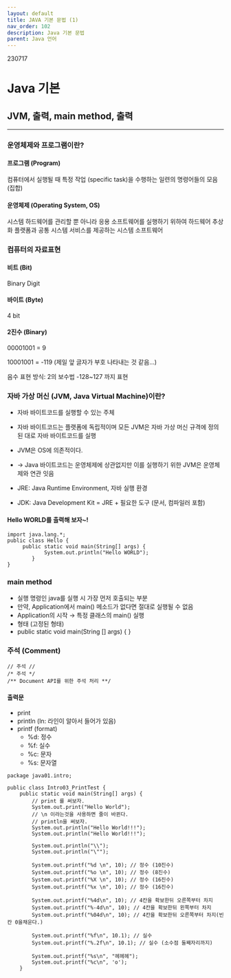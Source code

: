 ```yaml
---
layout: default
title: JAVA 기본 문법 (1)
nav_order: 102
description: Java 기본 문법
parent: Java 언어
---
```


230717

# **Java 기본**

## **JVM, 출력, main method, 출력**

---

### **운영체제와 프로그램이란?**

#### **프로그램 (Program)**

컴퓨터에서 실행될 때 특정 작업 (specific task)을 수행하는 일련의 명령어들의 모음(집합)

#### **운영체제 (Operating System, OS)**

시스템 하드웨어를 관리할 뿐 아니라 응용 소프트웨어를 실행하기 위하여 하드웨어 추상화 플랫폼과 공통 시스템 서비스를 제공하는 시스템 소프트웨어

### **컴퓨터의 자료표현**

#### **비트 (Bit)**

Binary Digit

#### **바이트 (Byte)**

4 bit

#### **2진수 (Binary)**

00001001 = 9

10001001 = -119 (제일 앞 글자가 부호 나타내는 것 같음…)

음수 표현 방식: 2의 보수법 -128~127 까지 표현

### **자바 가상 머신 (JVM, Java Virtual Machine)이란?**

- 자바 바이트코드를 실행할 수 있는 주체
- 자바 바이트코드는 플랫폼에 독립적이며 모든 JVM은 자바 가상 머신 규격에 정의된 대로 자바 바이트코드를 실행

- JVM은 OS에 의존적이다.
- → Java 바이트코드는 운영체제에 상관없지만 이를 실행하기 위한 JVM은 운영체제와 연관 잇음
- JRE: Java Runtime Environment, 자바 실행 환경
- JDK: Java Development Kit = JRE + 필요한 도구 (문서, 컴파일러 포함)

#### **Hello WORLD를 출력해 보자~!**

```
import java.lang.*;
public class Hello {
	 public static void main(String[] args) {
			System.out.println("Hello WORLD");
		}
}
```

### **main method**

- 실행 명령인 java를 실행 시 가장 먼저 호출되는 부분
- 만약, Application에서 main() 메소드가 없다면 절대로 실행될 수 없음
- Application의 시작 → 특정 클래스의 main() 실행
- 형태 (고정된 형태)
- public static void main(String \[\] args) { }

### **주석 (Comment)**

```
// 주석 //
/* 주석 */
/** Document API를 위한 주석 처리 **/
```

#### **출력문**

- print
- println (ln: 라인이 알아서 들어가 있음)
- printf (format)
  - %d: 정수
  - %f: 실수
  - %c: 문자
  - %s: 문자열

```
package java01.intro;

public class Intro03_PrintTest {
	public static void main(String[] args) {
		// print 를 써보자.
		System.out.print("Hello World");
		// \n 이라는것을 사용하면 줄이 바뀐다.
		// println을 써보자.
		System.out.println("Hello World!!!");
		System.out.println("Hello World!!!");

		System.out.println("\\");
		System.out.println("\"");

		System.out.printf("%d \n", 10); // 정수 (10진수)
		System.out.printf("%o \n", 10); // 정수 (8진수)
		System.out.printf("%X \n", 10); // 정수 (16진수)
		System.out.printf("%x \n", 10); // 정수 (16진수)

		System.out.printf("%4d\n", 10); // 4칸을 확보한뒤 오른쪽부터 차지
		System.out.printf("%-4d\n", 10); // 4칸을 확보한뒤 왼쪽부터 차지
		System.out.printf("%04d\n", 10); // 4칸을 확보한뒤 오른쪽부터 차지(빈칸 0을채운다.)

		System.out.printf("%f\n", 10.1); // 실수
		System.out.printf("%.2f\n", 10.1); // 실수 (소수점 둘째자리까지)

		System.out.printf("%s\n", "헤헤헤");
		System.out.printf("%c\n", 'o');
	}
```
